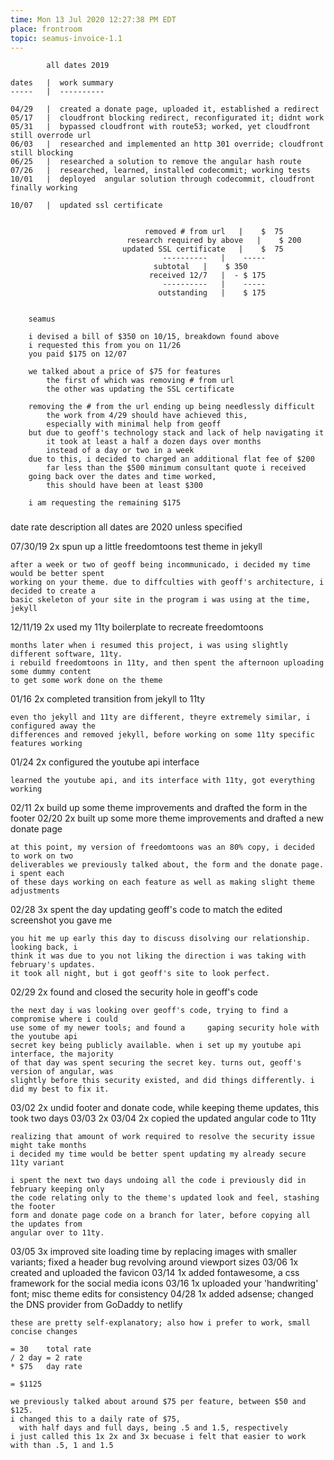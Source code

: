 ```yaml
---
time: Mon 13 Jul 2020 12:27:38 PM EDT
place: frontroom
topic: seamus-invoice-1.1
---
```


			all dates 2019

	dates	|  work summary
	-----	|  ----------

	04/29	|  created a donate page, uploaded it, established a redirect
	05/17	|  cloudfront blocking redirect, reconfigurated it; didnt work
	05/31	|  bypassed cloudfront with route53; worked, yet cloudfront still overrode url
	06/03	|  researched and implemented an http 301 override; cloudfront still blocking
	06/25	|  researched a solution to remove the angular hash route
	07/26	|  researched, learned, installed codecommit; working tests 
	10/01	|  deployed  angular solution through codecommit, cloudfront finally working

	10/07	|  updated ssl certificate


							      removed # from url   |    $  75
						      research required by above   |    $ 200
							 updated SSL certificate   |    $  75
								      ----------   |	-----
									subtotal   |    $ 350
								   received 12/7   |  - $ 175
								      ----------   |	-----
								     outstanding   |    $ 175


		seamus

		i devised a bill of $350 on 10/15, breakdown found above
		i requested this from you on 11/26
		you paid $175 on 12/07

		we talked about a price of $75 for features 
			the first of which was removing # from url
			the other was updating the SSL certificate

		removing the # from the url ending up being needlessly difficult
			the work from 4/29 should have achieved this,
			especially with minimal help from geoff
		but due to geoff's technology stack and lack of help navigating it
			it took at least a half a dozen days over months
			instead of a day or two in a week
		due to this, i decided to charged an additional flat fee of $200
			far less than the $500 minimum consultant quote i received
		going back over the dates and time worked, 
			this should have been at least $300

		i am requesting the remaining $175

###

  date	  rate	description		all dates are 2020 unless specified
	
07/30/19   2x	spun up a little freedomtoons test theme in jekyll

	after a week or two of geoff being incommunicado, i decided my time would be better spent
	working on your theme. due to diffculties with geoff's architecture, i decided to create a
	basic skeleton of your site in the program i was using at the time, jekyll

12/11/19   2x	used my 11ty boilerplate to recreate freedomtoons

	months later when i resumed this project, i was using slightly different software, 11ty.
	i rebuild freedomtoons in 11ty, and then spent the afternoon uploading some dummy content
	to get some work done on the theme

01/16	   2x	completed transition from jekyll to 11ty

	even tho jekyll and 11ty are different, theyre extremely similar, i configured away the
	differences and removed jekyll, before working on some 11ty specific features working

01/24	   2x	configured the youtube api interface

	learned the youtube api, and its interface with 11ty, got everything working 

02/11	   2x	build up some theme improvements and drafted the form in the footer
02/20	   2x	built up some more theme improvements and drafted a new donate page

	at this point, my version of freedomtoons was an 80% copy, i decided to work on two
	deliverables we previously talked about, the form and the donate page. i spent each
	of these days working on each feature as well as making slight theme adjustments

02/28	   3x	spent the day updating geoff's code to match the edited screenshot you gave me

	you hit me up early this day to discuss disolving our relationship. looking back, i 
	think it was due to you not liking the direction i was taking with february's updates.
	it took all night, but i got geoff's site to look perfect.

02/29	   2x	found and closed the security hole in geoff's code

	the next day i was looking over geoff's code, trying to find a compromise where i could
	use some of my newer tools; and found a 	gaping security hole with the youtube api 
	secret key being publicly available. when i set up my youtube api interface, the majority 
	of that day was spent securing the secret key. turns out, geoff's version of angular, was 
	slightly before this security existed, and did things differently. i did my best to fix it.

03/02	   2x	undid footer and donate code, while keeping theme updates, this took two days
03/03	   2x 
03/04	   2x	copied the updated angular code to 11ty

	realizing that amount of work required to resolve the security issue might take months
	i decided my time would be better spent updating my already secure 11ty variant 

	i spent the next two days undoing all the code i previously did in february keeping only 
	the code relating only to the theme's updated look and feel, stashing the footer 
	form and donate page code on a branch for later, before copying all the updates from
	angular over to 11ty.

03/05	   3x	improved site loading time by replacing images with smaller variants;
		  fixed a header bug revolving around viewport sizes
03/06	   1x	created and uploaded the favicon
03/14	   1x	added fontawesome, a css framework for the  social media icons
03/16	   1x	uploaded your 'handwriting' font; misc theme edits for consistency
04/28	   1x	added adsense; changed the DNS provider from GoDaddy to netlify

	these are pretty self-explanatory; also how i prefer to work, small concise changes

	= 30	total rate		
	/ 2	day = 2 rate
	* $75	day rate

	= $1125

	we previously talked about around $75 per feature, between $50 and $125.
	i changed this to a daily rate of $75, 
	  with half days and full days, being .5 and 1.5, respectively 
	i just called this 1x 2x and 3x becuase i felt that easier to work with than .5, 1 and 1.5
